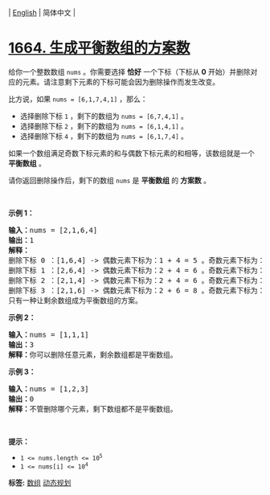 | [English](README_EN.md) | 简体中文 |

# [1664. 生成平衡数组的方案数](https://leetcode.cn/problems/ways-to-make-a-fair-array)
<p>给你一个整数数组 <code>nums</code> 。你需要选择 <strong>恰好</strong> 一个下标（下标从 <strong>0</strong> 开始）并删除对应的元素。请注意剩下元素的下标可能会因为删除操作而发生改变。</p>

<p>比方说，如果 <code>nums = [6,1,7,4,1]</code> ，那么：</p>

<ul>
	<li>选择删除下标 <code>1</code> ，剩下的数组为 <code>nums = [6,7,4,1]</code> 。</li>
	<li>选择删除下标 <code>2</code> ，剩下的数组为 <code>nums = [6,1,4,1]</code> 。</li>
	<li>选择删除下标 <code>4</code> ，剩下的数组为 <code>nums = [6,1,7,4]</code> 。</li>
</ul>

<p>如果一个数组满足奇数下标元素的和与偶数下标元素的和相等，该数组就是一个 <strong>平衡数组</strong> 。</p>

<p>请你返回删除操作后，剩下的数组<em> </em><code>nums</code><em> </em>是 <strong>平衡数组</strong> 的 <strong>方案数</strong> 。</p>

<p> </p>

<p><strong>示例 1：</strong></p>

<pre>
<b>输入：</b>nums = [2,1,6,4]
<b>输出：</b>1
<strong>解释：</strong>
删除下标 0 ：[1,6,4] -> 偶数元素下标为：1 + 4 = 5 。奇数元素下标为：6 。不平衡。
删除下标 1 ：[2,6,4] -> 偶数元素下标为：2 + 4 = 6 。奇数元素下标为：6 。平衡。
删除下标 2 ：[2,1,4] -> 偶数元素下标为：2 + 4 = 6 。奇数元素下标为：1 。不平衡。
删除下标 3 ：[2,1,6] -> 偶数元素下标为：2 + 6 = 8 。奇数元素下标为：1 。不平衡。
只有一种让剩余数组成为平衡数组的方案。
</pre>

<p><strong>示例 2：</strong></p>

<pre>
<b>输入：</b>nums = [1,1,1]
<b>输出：</b>3
<b>解释：</b>你可以删除任意元素，剩余数组都是平衡数组。
</pre>

<p><strong>示例 3：</strong></p>

<pre>
<b>输入：</b>nums = [1,2,3]
<b>输出：</b>0
<b>解释：</b>不管删除哪个元素，剩下数组都不是平衡数组。
</pre>

<p> </p>

<p><strong>提示：</strong></p>

<ul>
	<li><code>1 <= nums.length <= 10<sup>5</sup></code></li>
	<li><code>1 <= nums[i] <= 10<sup>4</sup></code></li>
</ul>

**标签:**  [数组](https://leetcode.cn/tag/array) [动态规划](https://leetcode.cn/tag/dynamic-programming) 